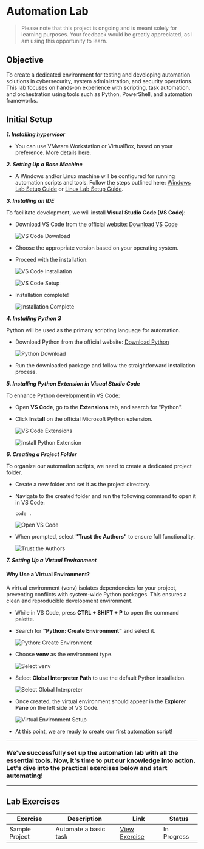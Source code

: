 # Automation Lab  

> Please note that this project is ongoing and is meant solely for learning purposes. Your feedback would be greatly appreciated, as I am using this opportunity to learn.  

## Objective  

To create a dedicated environment for testing and developing automation solutions in cybersecurity, system administration, and security operations. This lab focuses on hands-on experience with scripting, task automation, and orchestration using tools such as Python, PowerShell, and automation frameworks.  

## Initial Setup  

***1. Installing hypervisor***  

- You can use VMware Workstation or VirtualBox, based on your preference. More details [here](https://github.com/mmhgwyjs/homelab?tab=readme-ov-file#hypervisor).  

***2. Setting Up a Base Machine***  

- A Windows and/or Linux machine will be configured for running automation scripts and tools. Follow the steps outlined here: [Windows Lab Setup Guide](https://github.com/mmhgwyjs/windows-lab?tab=readme-ov-file#initial-setup) or [Linux Lab Setup Guide](https://github.com/mmhgwyjs/linux-lab?tab=readme-ov-file#initial-setup).  

***3. Installing an IDE***

To facilitate development, we will install **Visual Studio Code (VS Code)**:  

- Download VS Code from the official website: [Download VS Code](https://code.visualstudio.com/Download)

  ![VS Code Download](https://github.com/user-attachments/assets/35e2f7c7-647f-4428-b6ed-c097f621c6bd)  

- Choose the appropriate version based on your operating system.  
- Proceed with the installation:

  ![VS Code Installation](https://github.com/user-attachments/assets/025d05dd-c03d-4273-9fc0-cb6dc4570426)

  ![VS Code Setup](https://github.com/user-attachments/assets/f332ccfe-7963-4487-bc48-0484b20c4a2d)  

- Installation complete!

  ![Installation Complete](https://github.com/user-attachments/assets/e86b515a-ce39-4ee1-aa3f-713ffa8ab591)  

***4. Installing Python 3***

Python will be used as the primary scripting language for automation.  

- Download Python from the official website: [Download Python](https://www.python.org/downloads/)

  ![Python Download](https://github.com/user-attachments/assets/88d9d6aa-6581-4261-9b5b-e4a3af162792)

- Run the downloaded package and follow the straightforward installation process.  

***5. Installing Python Extension in Visual Studio Code***

To enhance Python development in VS Code:  

- Open **VS Code**, go to the **Extensions** tab, and search for "Python".  

- Click **Install** on the official Microsoft Python extension.

  ![VS Code Extensions](https://github.com/user-attachments/assets/ab0457fd-45ac-4d04-aa8c-600a495b0714)

  ![Install Python Extension](https://github.com/user-attachments/assets/fd1633d8-4394-4108-aff2-76ba180c4343)  

***6. Creating a Project Folder***

To organize our automation scripts, we need to create a dedicated project folder.  

- Create a new folder and set it as the project directory.  
- Navigate to the created folder and run the following command to open it in VS Code:  

   ```sh
   code .
   ```

  ![Open VS Code](https://github.com/user-attachments/assets/ed037f67-899f-4d3c-983b-17502d5e752f)  

- When prompted, select **"Trust the Authors"** to ensure full functionality.

  ![Trust the Authors](https://github.com/user-attachments/assets/702c0e98-fd9e-4bc2-b8af-e84e7f9631ac)  

***7. Setting Up a Virtual Environment***  

#### Why Use a Virtual Environment?  

A virtual environment (venv) isolates dependencies for your project, preventing conflicts with system-wide Python packages. This ensures a clean and reproducible development environment.  

- While in VS Code, press **CTRL + SHIFT + P** to open the command palette.  
- Search for **"Python: Create Environment"** and select it.

  ![Python: Create Environment](https://github.com/user-attachments/assets/bed64580-5c59-4a74-b3fd-d6eeb7621c5d)

- Choose **venv** as the environment type.

  ![Select venv](https://github.com/user-attachments/assets/d30fddd3-b12c-48af-93b3-47059695544a)

- Select **Global Interpreter Path** to use the default Python installation.

  ![Select Global Interpreter](https://github.com/user-attachments/assets/a9081b9b-e864-4932-94a1-03a5c7907124)  

- Once created, the virtual environment should appear in the **Explorer Pane** on the left side of VS Code.

  ![Virtual Environment Setup](https://github.com/user-attachments/assets/e4641771-134a-4504-b5a0-fcd3c3862edb)  

- At this point, we are ready to create our first automation script!

---

### We've successfully set up the automation lab with all the essential tools. Now, it's time to put our knowledge into action. Let's dive into the practical exercises below and start automating!

---

## Lab Exercises  

| Exercise        | Description                        | Link               | Status       |
|----------------|------------------------------------|--------------------|--------------|
| Sample Project | Automate a basic task | [View Exercise]() | In Progress |
